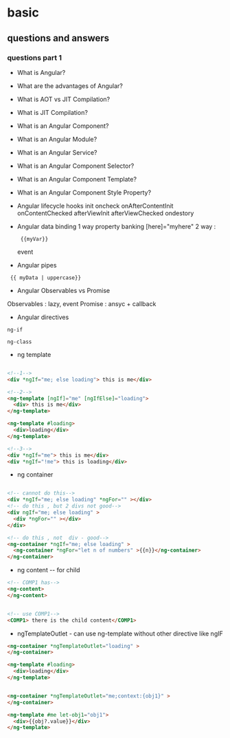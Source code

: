 # basic

## questions and answers

### questions part 1

- What is Angular?
- What are the advantages of Angular?
- What is AOT vs JIT Compilation?
- What is JIT Compilation?
- What is an Angular Component?
- What is an Angular Module?
- What is an Angular Service?
- What is an Angular Component Selector?
- What is an Angular Component Template?
- What is an Angular Component Style Property?

- Angular lifecycle hooks
  init
  oncheck
  onAfterContentInit
  onContentChecked
  afterViewInit
  afterViewChecked
  ondestory

- Angular data binding
  1 way 
  property banking
  [here]="myhere"
  2 way :

  ```
   {{myVar}}
  ```
  
  event 

- Angular pipes

```
 {{ myData | uppercase}}
```

- Angular Observables vs Promise

Observables : lazy, event 
Promise : ansyc + callback

- Angular directives
  
```
ng-if

ng-class
```

- ng template

``` HTML

<!--1-->
<div *ngIf="me; else loading"> this is me</div>

<!--2-->
<ng-template [ngIf]="me" [ngIfElse]="loading">
  <div> this is me</div>
</ng-template>

<ng-template #loading>
  <div>loading</div>
</ng-template>

<!--3-->
<div *ngIf="me"> this is me</div>
<div *ngIf="!me"> this is loading</div>


```

- ng container

``` HTML

<!-- cannot do this-->
<div *ngIf="me; else loading" *ngFor="" ></div>
<!-- do this , but 2 divs not good-->
<div ngIf="me; else loading" >
  <div *ngFor="" ></div>
</div>

<!-- do this , not  div - good-->
<ng-container *ngIf="me; else loading" >
  <ng-container *ngFor="let n of numbers" >{{n}}</ng-container>
</ng-container>

```

- ng content -- for child

``` HTML
<!-- COMP1 has-->
<ng-content>
</ng-content>


<!-- use COMP1-->
<COMP1> there is the child content</COMP1>

```

- ngTemplateOutlet - can use ng-template without other directive like ngIF

``` HTML
<ng-container *ngTemplateOutlet="loading" >
</ng-container>

<ng-template #loading>
  <div>loading</div>
</ng-template>


<ng-container *ngTemplateOutlet="me;context:{obj1}" >
</ng-container>

<ng-template #me let-obj1="obj1">
  <div>{{obj?.value}}</div>
</ng-template>
```
